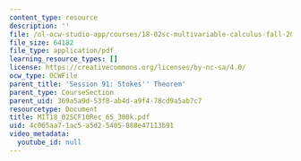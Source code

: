 ```yaml
---
content_type: resource
description: ''
file: /ol-ocw-studio-app/courses/18-02sc-multivariable-calculus-fall-2010/4c065aa71ac5a5d25405888e47113b91_MIT18_02SCF10Rec_65_300k.pdf
file_size: 64182
file_type: application/pdf
learning_resource_types: []
license: https://creativecommons.org/licenses/by-nc-sa/4.0/
ocw_type: OCWFile
parent_title: 'Session 91: Stokes'' Theorem'
parent_type: CourseSection
parent_uid: 369a5a9d-53f8-ab4d-a9f4-78cd9a5ab7c7
resourcetype: Document
title: MIT18_02SCF10Rec_65_300k.pdf
uid: 4c065aa7-1ac5-a5d2-5405-888e47113b91
video_metadata:
  youtube_id: null
---
```

